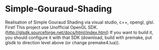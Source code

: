Simple-Gouraud-Shading
======================

Realisation of Simple Gouraud Shading via visual studio, c++, opengl, glsl. First!
This project use Unofficial OpenGL SDK. (http://glsdk.sourceforge.net/docs/html/index.html)
If you want to build it, you should configure it with that SDK (download, build with premake, put glsdk to direction level above (or change premake4.lua)).